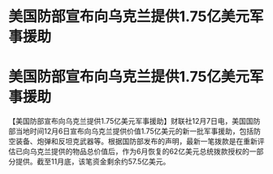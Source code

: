 # 美国防部宣布向乌克兰提供1.75亿美元军事援助

# 美国防部宣布向乌克兰提供1.75亿美元军事援助

【美国防部宣布向乌克兰提供1.75亿美元军事援助】财联社12月7日电，美国国防部当地时间12月6日宣布向乌克兰提供价值1.75亿美元的新一批军事援助，包括防空装备、炮弹和反坦克武器等。根据国防部发布的声明，最新一笔拨款是在重新评估已向乌克兰提供的物品总价值后，作为6月恢复的62亿美元总统拨款授权的一部分提供。截至11月底，该笔资金剩余约57.5亿美元。

